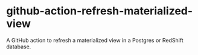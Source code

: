 # github-action-refresh-materialized-view
A GitHub action to refresh a materialized view in a Postgres or RedShift database.
